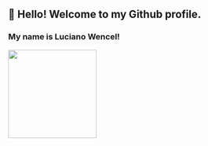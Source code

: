 

## 👋 Hello! Welcome to my Github profile.
### My name is Luciano Wencel!


<div>
<a href="https://github.com/Wencel15">
<img height="180em" src="https://github-readme-stats.vercel.app/api/top-langs/?username=Wencel15&layout=compact&langs_count=7&theme=dracula"/>

</div>

<!--
**Wencel15/Wencel15** is a ✨ _special_ ✨ repository because its `README.md` (this file) appears on your GitHub profile.

Here are some ideas to get you started:

- 🔭 I’m currently working on ...
- 🌱 I’m currently learning ...
- 👯 I’m looking to collaborate on ...
- 🤔 I’m looking for help with ...
- 💬 Ask me about ...
- 📫 How to reach me: ...
- 😄 Pronouns: ...
- ⚡ Fun fact: ...
-->
